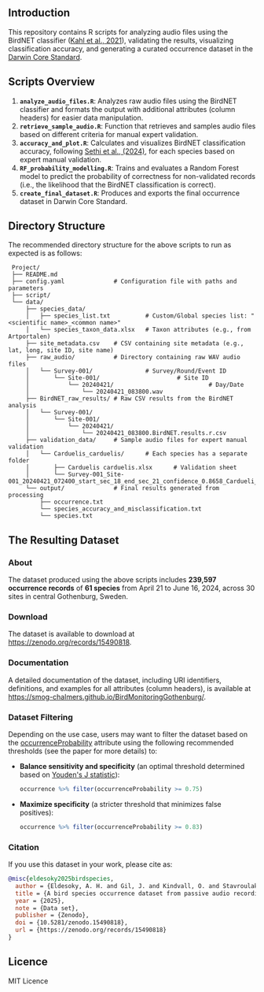 ## Introduction

This repository contains R scripts for analyzing audio files using the BirdNET classifier ([Kahl et al., 2021](https://www.sciencedirect.com/science/article/pii/S1574954121000273?via%3Dihub)), validating the results, visualizing classification accuracy, and generating a curated occurrence dataset in the [Darwin Core Standard](https://dwc.tdwg.org/).

## Scripts Overview

1. **`analyze_audio_files.R`**: Analyzes raw audio files using the BirdNET classifier and formats the output with additional attributes (column headers) for easier data manipulation.
2. **`retrieve_sample_audio.R`**: Function that retrieves and samples audio files based on different criteria for manual expert validation.
3. **`accuracy_and_plot.R`**: Calculates and visualizes BirdNET classification accuracy, following [Sethi et al., (2024)](https://www.pnas.org/doi/10.1073/pnas.2315933121), for each species based on expert manual validation.
4. **`RF_probability_modelling.R`**: Trains and evaluates a Random Forest model to predict the probability of correctness for non-validated records (i.e., the likelihood that the BirdNET classification is correct).
5. **`create_final_dataset.R`**: Produces and exports the final occurrence dataset in Darwin Core Standard.

## Directory Structure

The recommended directory structure for the above scripts to run as expected is as follows:

```plaintext
 Project/
 ├── README.md 
 ├── config.yaml              # Configuration file with paths and parameters
 ├── script/                  
 └── data/
     ├── species_data/
     │   ├── species_list.txt          # Custom/Global species list: "<scientific name>_<common name>"
     │   └── species_taxon_data.xlsx   # Taxon attributes (e.g., from Artportalen)
     ├── site_metadata.csv    # CSV containing site metadata (e.g., lat, long, site ID, site name)
     ├── raw_audio/           # Directory containing raw WAV audio files
     │   └── Survey-001/               # Survey/Round/Event ID
     │       └── Site-001/                      # Site ID                    
     │           └── 20240421/                           # Day/Date
     │               └── 20240421_083800.wav
     ├── BirdNET_raw_results/ # Raw CSV results from the BirdNET analysis
     │   └── Survey-001/
     │       └── Site-001/
     │           └── 20240421/
     │               └── 20240421_083800.BirdNET.results.r.csv
     ├── validation_data/     # Sample audio files for expert manual validation
     │   └── Carduelis_carduelis/      # Each species has a separate folder
     │       ├── Carduelis carduelis.xlsx      # Validation sheet
     │       └── Survey-001_Site-001_20240421_072400_start_sec_18_end_sec_21_confidence_0.8658_Cardueli_carduelis.wav
     └── output/              # Final results generated from processing
         ├── occurrence.txt
         └── species_accuracy_and_misclassification.txt
         └── species.txt

```

## The Resulting Dataset 

### About

The dataset produced using the above scripts includes **239,597 occurrence records** of **61 species** from April 21 to June 16, 2024, across 30 sites in central Gothenburg, Sweden. 

### Download

The dataset is available to download at https://zenodo.org/records/15490818.

### Documentation

A detailed documentation of the dataset, including URI identifiers, definitions, and examples for all attributes (column headers), is available at https://smog-chalmers.github.io/BirdMonitoringGothenburg/.

### Dataset Filtering

Depending on the use case, users may want to filter the dataset based on the [occurrenceProbability](https://smog-chalmers.github.io/BirdMonitoringGothenburg/#occurrenceProbability) attribute using the following recommended thresholds (see the paper for more details) to:


- **Balance sensitivity and specificity** (an optimal threshold determined based on [Youden's J statistic](https://acsjournals.onlinelibrary.wiley.com/doi/10.1002/1097-0142(1950)3:1%3C32::AID-CNCR2820030106%3E3.0.CO;2-3)):

    ```r
    occurrence %>% filter(occurrenceProbability >= 0.75)
    ```
    
-  **Maximize specificity** (a stricter threshold that minimizes false positives):

    ```r
    occurrence %>% filter(occurrenceProbability >= 0.83)
    ```

### Citation 

If you use this dataset in your work, please cite as:

```bibtex
@misc{eldesoky2025birdspecies,
  author = {Eldesoky, A. H. and Gil, J. and Kindvall, O. and Stavroulaki, I. and Jonasson, L. and Bennet, D. and Yang, W. and Martínez, A. and Lichter, R. and Petrou, F. and Berghauser Pont, M.},
  title = {A bird species occurrence dataset from passive audio recordings across dense urban areas in Gothenburg, Sweden},
  year = {2025},
  note = {Data set},
  publisher = {Zenodo},
  doi = {10.5281/zenodo.15490818},
  url = {https://zenodo.org/records/15490818}
}
```

## Licence

MIT Licence